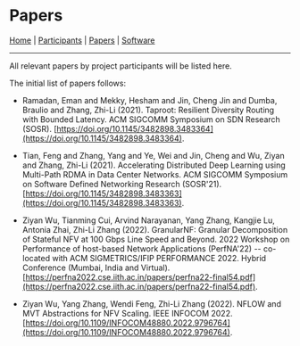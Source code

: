 # Papers

[Home](README.md) | [Participants](participants.md) | [Papers](papers.md) | [Software](software.md)

------

All relevant papers by project participants will be listed here.

The initial list of papers follows:

- Ramadan, Eman and Mekky, Hesham and Jin, Cheng Jin and Dumba,
  Braulio and Zhang, Zhi-Li (2021). Taproot: Resilient Diversity
  Routing with Bounded Latency. ACM SIGCOMM Symposium on SDN Research
  (SOSR). [https://doi.org/10.1145/3482898.3483364](https://doi.org/10.1145/3482898.3483364).
  
- Tian, Feng and Zhang, Yang and Ye, Wei and Jin, Cheng and Wu, Ziyan
  and Zhang, Zhi-Li (2021). Accelerating Distributed Deep Learning using
  Multi-Path RDMA in Data Center Networks. ACM SIGCOMM Symposium on
  Software Defined Networking Research
  (SOSR'21). [https://doi.org/10.1145/3482898.3483363](https://doi.org/10.1145/3482898.3483363). 

- Ziyan Wu, Tianming Cui, Arvind Narayanan, Yang Zhang, Kangjie Lu,
  Antonia Zhai, Zhi-Li Zhang (2022). GranularNF: Granular
  Decomposition of Stateful NFV at 100 Gbps Line Speed and
  Beyond. 2022 Workshop on Performance of host-based Network
  Applications (PerfNA'22) -- co-located with ACM SIGMETRICS/IFIP
  PERFORMANCE 2022. Hybrid Conference (Mumbai, India and Virtual). 
  [https://perfna2022.cse.iith.ac.in/papers/perfna22-final54.pdf](https://perfna2022.cse.iith.ac.in/papers/perfna22-final54.pdf).
  
- Ziyan Wu, Yang Zhang, Wendi Feng, Zhi-Li Zhang (2022). NFLOW and MVT
  Abstractions for NFV Scaling. IEEE INFOCOM 2022.
  [https://doi.org/10.1109/INFOCOM48880.2022.9796764](https://doi.org/10.1109/INFOCOM48880.2022.9796764).


